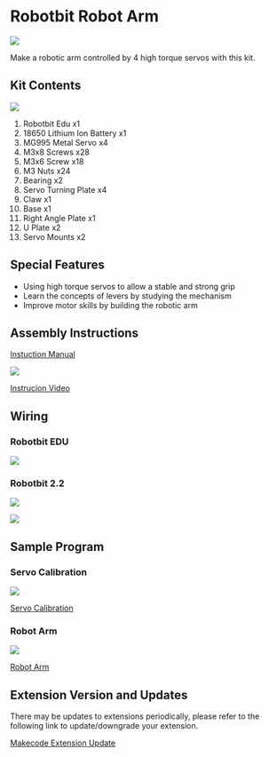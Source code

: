 # Robotbit Robot Arm

![](./images/1.jpg)

Make a robotic arm controlled by 4 high torque servos with this kit.

## Kit Contents

![](./images/contents.png)

1. Robotbit Edu x1
2. 18650 Lithium Ion Battery x1
3. MG995 Metal Servo x4
4. M3x8 Screws x28
5. M3x6 Screw x18
6. M3 Nuts x24
7. Bearing x2
8. Servo Turning Plate x4
9. Claw x1
10. Base x1
11. Right Angle Plate x1
12. U Plate x2
13. Servo Mounts x2

## Special Features

- Using high torque servos to allow a stable and strong grip
- Learn the concepts of levers by studying the mechanism
- Improve motor skills by building the robotic arm

## Assembly Instructions

[Instuction Manual](https://drive.google.com/file/d/14HiV-SxTQf4h2BVGj84Xaj43P_JxT1di/view?usp=sharing)

![](./images/6.png)

[Instrucion Video](https://www.youtube.com/watch?v=qofKKztL0PU)

## Wiring

### Robotbit EDU

![](./images/arm_wire_edu.png)

### Robotbit 2.2

![](./images/2.png)

![](./images/3.jpg)

## Sample Program

### Servo Calibration

![](./images/4.png)

[Servo Calibration](https://makecode.microbit.org/_J7XFYa2pDDPt)

### Robot Arm

![](./images/5.png)

[Robot Arm](https://makecode.microbit.org/_Yfp13uUDEPrz)

## Extension Version and Updates

There may be updates to extensions periodically, please refer to the following link to update/downgrade your extension.

[Makecode Extension Update](../../Makecode/makecode_extensionUpdate)